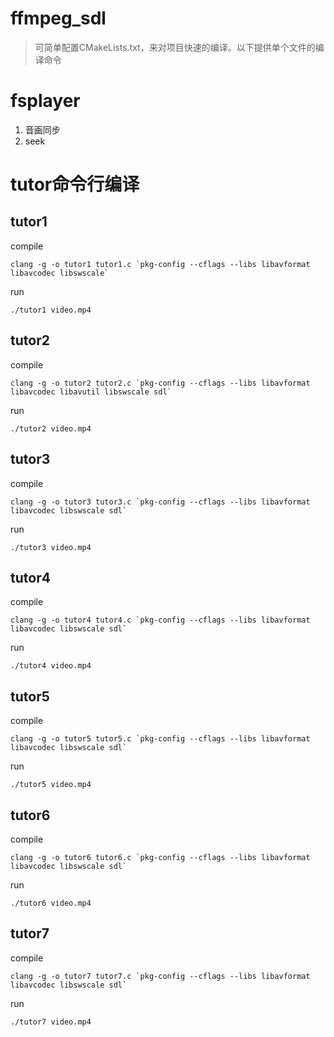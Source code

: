 # ffmpeg_sdl
>可简单配置CMakeLists.txt，来对项目快速的编译。以下提供单个文件的编译命令

# fsplayer
1. 音画同步
2. seek



# tutor命令行编译
## tutor1
compile 
```
clang -g -o tutor1 tutor1.c `pkg-config --cflags --libs libavformat libavcodec libswscale`
```
run 
```
./tutor1 video.mp4
```

## tutor2
compile 
```
clang -g -o tutor2 tutor2.c `pkg-config --cflags --libs libavformat libavcodec libavutil libswscale sdl`
```
run 
```
./tutor2 video.mp4
```

## tutor3
compile 
```
clang -g -o tutor3 tutor3.c `pkg-config --cflags --libs libavformat libavcodec libswscale sdl`
```
run 
```
./tutor3 video.mp4
```

## tutor4
compile
```
clang -g -o tutor4 tutor4.c `pkg-config --cflags --libs libavformat libavcodec libswscale sdl`
```
run
```
./tutor4 video.mp4
```

## tutor5
compile
```
clang -g -o tutor5 tutor5.c `pkg-config --cflags --libs libavformat libavcodec libswscale sdl`
```
run
```
./tutor5 video.mp4
```

## tutor6
compile
```
clang -g -o tutor6 tutor6.c `pkg-config --cflags --libs libavformat libavcodec libswscale sdl`
```
run
```
./tutor6 video.mp4
```

## tutor7
compile
```
clang -g -o tutor7 tutor7.c `pkg-config --cflags --libs libavformat libavcodec libswscale sdl`
```
run
```
./tutor7 video.mp4
```

